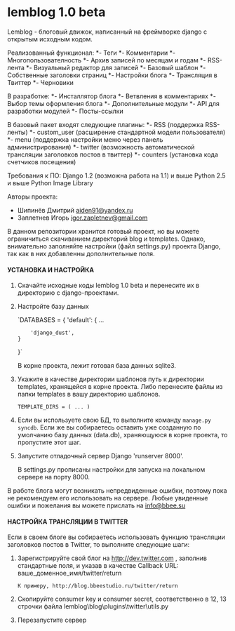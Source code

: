 ﻿# lemblog 1.0 beta

Lemblog - блоговый движок, написанный на фреймворке django с открытым исходным кодом.

Реализованный функционал:
*- Теги
*- Комментарии
*- Многопользователность
*- Архив записей по месяцам и годам
*- RSS-лента
*- Визуальный редактор для записей
*- Базовый шаблон
*- Собственные заголовки страниц
*- Настройки блога
*- Трансляция в Твиттер
*- Черновики

В разработке:
*- Инсталлятор блога
*- Ветвления в комментариях
*- Выбор темы оформления блога
*- Дополнительные модули
*- API для разработки модулей
*- Посты-ссылки

В базовый пакет входят следующие плагины:
*- RSS (поддержка RSS-ленты)
*- custom_user (расширение стандартной модели пользователя)
*- menu (поддержка настройки меню через панель администрирования)
*- twitter (возможность автоматической трансляции заголовков постов в твиттер)
*- counters (установка кода счетчиков посещения)

Требования к ПО:
Django 1.2 (возможна работа на 1.1) и выше
Python 2.5 и выше
Python Image Library

Авторы проекта:
- Шипинёв Дмитрий aiden91@yandex.ru
- Заплетнев Игорь igor.zapletnev@gmail.com

В данном репозитории хранится готовый проект, но вы можете ограничиться скачиванием директорий blog и templates. Однако, внимательно заполняйте настройки (файл settings.py) проекта Django, так как в них добавленны дополнительные поля.

#### УСТАНОВКА И НАСТРОЙКА

1.  Скачайте исходные коды lemblog 1.0 beta и перенесите их в директорию с django-проектами.

2.  Настройте базу данных

      `DATABASES = {
			'default': {
            ...

            'django_dust',
		}
	}`
	
	В корне проекта, лежит готовая база данных sqlite3.
	
3.	Укажите в качестве директории шаблонов путь к директории templates, хранящейся в корне проекта. Либо перенесите файлы из папки templates в вашу директорию шаблонов.

	`TEMPLATE_DIRS = (
		...
	)`
	
3.  Если вы используете свою БД, то выполните команду `manage.py syncdb`. Если же вы собираетесь оставить уже созданную по умолчанию базу данных (data.db), храняющуюся в корне проекта, то пропустите этот шаг.

4.  Запустите отладочный сервер Django 'runserver 8000'.

	В settings.py прописаны настройки для запуска на локальном сервере на порту 8000.

	
В работе блога могут возникать непредвиденные ошибки, поэтому пока не рекомендуем его использовать на сервере. Любые увиденные ошибки и пожелания вы можете прислать на info@bbee.su

[1]: http://bbeestudio.ru/lemblog
[2]: http://www.pythonware.com/products/pil/

#### НАСТРОЙКА ТРАНСЛЯЦИИ В TWITTER

Если в своем блоге вы собираетесь использовать функцию трансляции заголовков постов в Twitter, то выполните следующие шаги:
	
1. 	Зарегистрируйте свой блог на http://dev.twitter.com , заполнив стандартные поля, и указав в качестве Callback URL: ваше_доменное_имя/twitter/return
		
		К примеру, http://blog.bbeestudio.ru/twitter/return
		
2. Скопируйте сonsumer key и сonsumer secret, соответственно в 12, 13 строчки файла lemblog\blog\plugins\twitter\utils.py 
	
3. Перезапустите сервер
